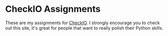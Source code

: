 CheckIO Assignments
===

These are my assignments for [CheckIO](http://www.checkio.org). I strongly encourage you to check out this site, it's great for people that want to really polish their Python skills.
